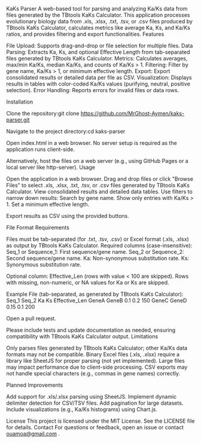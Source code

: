 KaKs Parser
A web-based tool for parsing and analyzing Ka/Ks data from files generated by the TBtools KaKs Calculator. This application processes evolutionary biology data from .xls, .xlsx, .txt, .tsv, or .csv files produced by TBtools KaKs Calculator, calculates metrics like average Ka, Ks, and Ka/Ks ratios, and provides filtering and export functionalities.
Features

File Upload: Supports drag-and-drop or file selection for multiple files.
Data Parsing: Extracts Ka, Ks, and optional Effective Length from tab-separated files generated by TBtools KaKs Calculator.
Metrics: Calculates averages, max/min Ka/Ks, median Ka/Ks, and counts of Ka/Ks > 1.
Filtering: Filter by gene name, Ka/Ks > 1, or minimum effective length.
Export: Export consolidated results or detailed data per file as CSV.
Visualization: Displays results in tables with color-coded Ka/Ks values (purifying, neutral, positive selection).
Error Handling: Reports errors for invalid files or data rows.

Installation

Clone the repository:git clone https://github.com/MrGhost-Aymen/kaks-parser.git


Navigate to the project directory:cd kaks-parser


Open index.html in a web browser. No server setup is required as the application runs client-side.

Alternatively, host the files on a web server (e.g., using GitHub Pages or a local server like http-server).
Usage

Open the application in a web browser.
Drag and drop files or click "Browse Files" to select .xls, .xlsx, .txt, .tsv, or .csv files generated by TBtools KaKs Calculator.
View consolidated results and detailed data tables.
Use filters to narrow down results:
Search by gene name.
Show only entries with Ka/Ks > 1.
Set a minimum effective length.


Export results as CSV using the provided buttons.

File Format Requirements

Files must be tab-separated (for .txt, .tsv, .csv) or Excel format (.xls, .xlsx) as output by TBtools KaKs Calculator.
Required columns (case-insensitive):
Seq_1 or Sequence_1: First sequence/gene name.
Seq_2 or Sequence_2: Second sequence/gene name.
Ka: Non-synonymous substitution rate.
Ks: Synonymous substitution rate.


Optional column: Effective_Len (rows with value < 100 are skipped).
Rows with missing, non-numeric, or NA values for Ka or Ks are skipped.

Example File (tab-separated, as generated by TBtools KaKs Calculator):
Seq_1	Seq_2	Ka	Ks	Effective_Len
GeneA	GeneB	0.1	0.2	150
GeneC	GeneD	0.15	0.1	200


Open a pull request.

Please include tests and update documentation as needed, ensuring compatibility with TBtools KaKs Calculator output.
Limitations

Only parses files generated by TBtools KaKs Calculator; other Ka/Ks data formats may not be compatible.
Binary Excel files (.xls, .xlsx) require a library like SheetJS for proper parsing (not yet implemented).
Large files may impact performance due to client-side processing.
CSV exports may not handle special characters (e.g., commas in gene names) correctly.

Planned Improvements

Add support for .xls/.xlsx parsing using SheetJS.
Implement dynamic delimiter detection for CSV/TSV files.
Add pagination for large datasets.
Include visualizations (e.g., Ka/Ks histograms) using Chart.js.

License
This project is licensed under the MIT License. See the LICENSE file for details.
Contact
For questions or feedback, open an issue or contact ouamoa@gmail.com .
